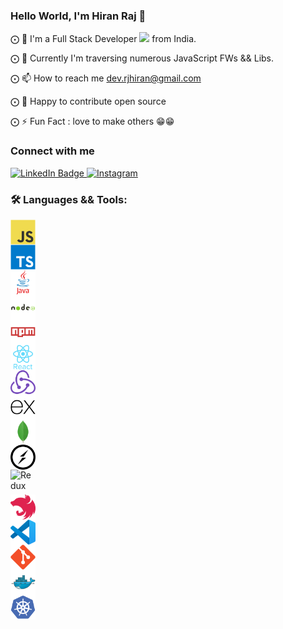 ### Hello World, I'm Hiran Raj 👋

⨀ 🔭 I'm a Full Stack Developer <img src="https://media.giphy.com/media/WUlplcMpOCEmTGBtBW/giphy.gif" width="30"> from India.

⨀ 🌱 Currently I'm traversing numerous JavaScript FWs && Libs.

⨀ 📫 How to reach me dev.rjhiran@gmail.com

⨀ 🤝 Happy to contribute open source

⨀ ⚡ Fun Fact : love to make others 😁😁

### Connect with me

<div id="badges">
  <a href="https://www.linkedin.com/in/hiran-raj-24879a215/">
    <img src="https://img.shields.io/badge/LinkedIn-blue?style=for-the-badge&logo=linkedin&logoColor=white" alt="LinkedIn Badge"/>
  </a>
  <a href="https://www.instagram.com/h___r___x/">
    <img src="https://img.shields.io/badge/Instagram-red?style=for-the-badge&logo=Instagram&logoColor=white" alt="Instagram"/>
  </a>
 
</div>

### :hammer_and_wrench: Languages && Tools:

<div style="display:grid;col-gap:12px">

  <img src="https://github.com/devicons/devicon/blob/master/icons/javascript/javascript-original.svg" title="JavaScript" alt="JavaScript" width="40" height="40" />

  <img src="https://github.com/devicons/devicon/blob/master/icons/typescript/typescript-original.svg" title="JavaScript" alt="JavaScript" width="40" height="40"/>
 
 <img src="https://github.com/devicons/devicon/blob/master/icons/java/java-original-wordmark.svg" title="Java" alt="Java" width="40" height="40"/>

  <img src="https://github.com/devicons/devicon/blob/master/icons/nodejs/nodejs-original-wordmark.svg" title="NodeJS" alt="NodeJS" width="40" height="40"/>

 <img src="https://github.com/devicons/devicon/blob/master/icons/npm/npm-original-wordmark.svg" title="NodeJS" alt="NodeJS" width="40" height="40"/>

  <img src="https://github.com/devicons/devicon/blob/master/icons/react/react-original-wordmark.svg" title="React" alt="React" width="40" height="40"/>

  <img src="https://github.com/devicons/devicon/blob/master/icons/redux/redux-original.svg" title="Redux" alt="Redux " width="40" height="40"/>
 
  <img src="https://github.com/devicons/devicon/blob/master/icons/express/express-original.svg" title="Redux" alt="Redux " width="40" height="40"/>

  <img src="https://github.com/devicons/devicon/blob/master/icons/mongodb/mongodb-original.svg" title="Redux" alt="Redux " width="40" height="40"/>
  
<img src="https://github.com/devicons/devicon/blob/master/icons/socketio/socketio-original.svg" title="Redux" alt="Redux " width="40" height="40"/>

<img src="https://webrtc.github.io/webrtc-org/assets/images/webrtc-logo-vert-retro-255x305.png" title="Redux" alt="Redux " width="40" height="40"/>

  <img src="https://github.com/devicons/devicon/blob/master/icons/nestjs/nestjs-plain.svg" title="Redux" alt="Redux " width="40" height="40"/>
   
  <img src="https://github.com/devicons/devicon/blob/master/icons/vscode/vscode-original.svg" title="Redux" alt="Redux " width="40" height="40"/>

  <img src="https://github.com/devicons/devicon/blob/master/icons/git/git-original.svg" title="Redux" alt="Redux " width="40" height="40"/>

 <img src="https://github.com/devicons/devicon/blob/master/icons/docker/docker-original.svg" title="Redux" alt="Redux " width="40" height="40"/>

 <img src="https://github.com/devicons/devicon/blob/master/icons/kubernetes/kubernetes-plain.svg" title="Redux" alt="Redux " width="40" height="40"/>

</div>
